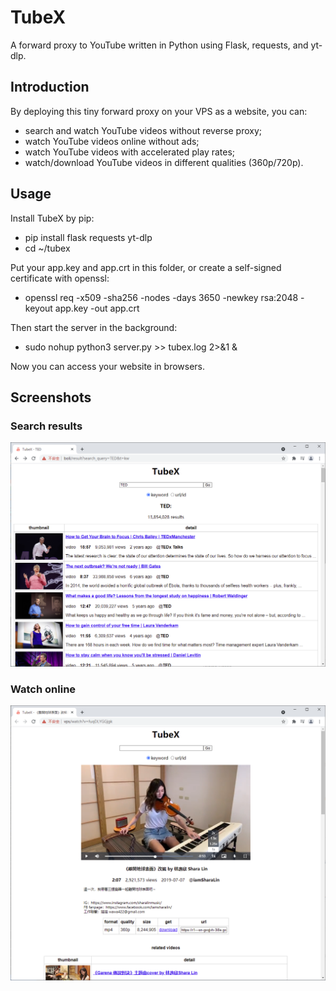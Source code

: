 # TubeX
A forward proxy to YouTube written in Python using Flask, requests, and yt-dlp.

## Introduction
By deploying this tiny forward proxy on your VPS as a website, you can:
* search and watch YouTube videos without reverse proxy;
* watch YouTube videos online without ads;
* watch YouTube videos with accelerated play rates;
* watch/download YouTube videos in different qualities (360p/720p).

## Usage
Install TubeX by pip:
* pip install flask requests yt-dlp
* cd ~/tubex

Put your app.key and app.crt in this folder, or create a self-signed certificate with openssl:
* openssl req -x509 -sha256 -nodes -days 3650 -newkey rsa:2048 -keyout app.key -out app.crt

Then start the server in the background:
* sudo nohup python3 server.py >> tubex.log 2>&1 &

Now you can access your website in browsers.

## Screenshots
### Search results
![image](https://github.com/dreamrover/screenshots/blob/master/TED.png)
### Watch online
![image](https://github.com/dreamrover/screenshots/blob/master/Shara.png)
